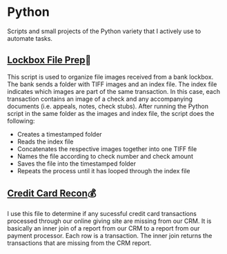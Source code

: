 # Python
Scripts and small projects of the Python variety that I actively use to automate tasks.

## [Lockbox File Prep](https://github.com/recordofloaduswar/Python/blob/b483ba29d0496e416936988195b3a3bd2f6ecd2d/Automation/Lockbox_File_Prep.py):bank:
This script is used to organize file images received from a bank lockbox. The bank sends a folder with TIFF images and an index file. The index file indicates which images are part of the same transaction. In this case, each transaction contains an image of a check and any accompanying documents (i.e. appeals, notes, check stubs). After running the Python script in the same folder as the images and index file, the script does the following:
- Creates a timestamped folder
- Reads the index file
- Concatenates the respective images together into one TIFF file
- Names the file according to check number and check amount
- Saves the file into the timestamped folder
- Repeats the process until it has looped through the index file

## [Credit Card Recon](https://github.com/recordofloaduswar/Python/blob/71c79994eb5f2875133a8586b12633933fe6a1b2/Automation/Credit_Card_Recon.py):moneybag:
I use this file to determine if any sucessful credit card transactions processed through our online giving site are missing from our CRM. It is basically an inner join of a report from our CRM to a report from our payment processor. Each row is a transaction. The inner join returns the transactions that are missing from the CRM report.
